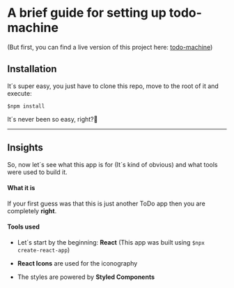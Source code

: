 # A brief guide for setting up todo-machine
(But first, you can find a live version of this project here: [todo-machine](https://juanpaferro.github.io/todo-machine))

## Installation
It´s super easy, you just have to clone this repo, move to the root of it and execute: 

`
$npm install
`

It´s never been so easy, right?🤔

------------
## Insights
So, now let´s see what this app is for (It´s kind of obvious) and what tools were used to build it.

#### What it is
If your first guess was that this is just another ToDo app then you are completely **right**.

#### Tools used
- Let´s start by the beginning: **React** (This app was built using `$npx create-react-app`)

- **React Icons** are used for the iconography

- The styles are powered by **Styled Components**
